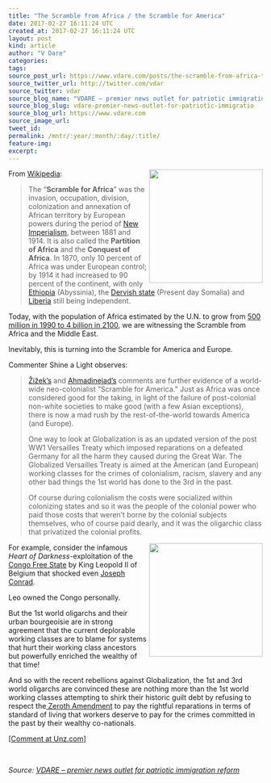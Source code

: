 ```yaml
---
title: "The Scramble from Africa / the Scramble for America"
date: 2017-02-27 16:11:24 UTC
created_at: 2017-02-27 16:11:24 UTC
layout: post
kind: article
author: "V Dare"
categories: 
tags: 
source_post_url: https://www.vdare.com/posts/the-scramble-from-africa-the-scramble-for-america
source_twitter_url: http://twitter.com/vdar
source_twitter: vdar
source_blog_name: "VDARE – premier news outlet for patriotic immigration reform"
source_blog_slug: vdare-premier-news-outlet-for-patriotic-immigratio
source_blog_url: https://www.vdare.com
source_image_url: 
tweet_id:
permalink: /mntr/:year/:month/:day/:title/
feature-img: 
excerpt:
---
```

<div class="pf-content"><p><a href="http://www.vdare.com/posts/african-population-explosion-the-graph-that-explains-the-2015-migrant-crisis"><strong><img title="" src="http://www.unzcloud.com/wp-content/uploads/2015/09/Population-1950-2015-b.png" width="225" align="right"></strong></a>From <a href="https://en.wikipedia.org/wiki/Scramble_for_Africa">Wikipedia</a>:</p>
<blockquote><p>The “<b>Scramble for Africa</b>” was the invasion, occupation, division, colonization and annexation of African territory by European powers during the period of <a title="New Imperialism" href="https://en.wikipedia.org/wiki/New_Imperialism">New Imperialism</a>, between 1881 and 1914. It is also called the <b>Partition of Africa</b> and the <b>Conquest of Africa</b>. In 1870, only 10 percent of Africa was under European control; by 1914 it had increased to 90 percent of the continent, with only <a title="Ethiopia" href="https://en.wikipedia.org/wiki/Ethiopia">Ethiopia</a> (Abyssinia), the <a title="Dervish state" href="https://en.wikipedia.org/wiki/Dervish_state">Dervish state</a> (Present day Somalia) and <a title="Liberia" href="https://en.wikipedia.org/wiki/Liberia">Liberia</a> still being independent.</p></blockquote>
<p>Today, with the population of Africa estimated by the U.N. to grow from <a href="http://www.unz.com/isteve/the-graph-that-explains-the-2015-migrant-crisis/">500 million in 1990 to 4 billion in 2100</a>, we are witnessing the Scramble from Africa and the Middle East.</p>
<p>Inevitably, this is turning into the Scramble for America and Europe.</p>
<p>Commenter Shine a Light observes:</p>
<blockquote><p><a href="http://www.vdare.com/posts/slavoj-zizek-everybody-in-the-world-except-us-citizens-should-be-allowed-to-vote-and-elect-the-american-government">Žižek’s</a> and <a href="http://www.vdare.com/posts/ahmadinejad-schools-trump-on-who-we-are-u-s-belongs-to-all-nations-no-one-may-consider-themselves-the-owner-and-view-others-as-guests-or-immigrants">Ahmadinejad’s</a> comments are further evidence of a world-wide neo-colonialist “Scramble for America.” Just as Africa was once considered good for the taking, in light of the failure of post-colonial non-white societies to make good (with a few Asian exceptions), there is now a mad rush by the rest-of-the-world towards America (and Europe).</p><div id="57966237cc52c74a5e1363c4" class="vdb_player vdb_57966237cc52c74a5e1363c456bcd17ce4b018167fea5539">    </div>
<p>One way to look at Globalization is as an updated version of the post WW1 Versailles Treaty which imposed reparations on a defeated Germany for all the harm they caused during the Great War. The Globalized Versailles Treaty is aimed at the American (and European) working classes for the crimes of colonialism, racism, slavery and any other bad things the 1st world has done to the 3rd in the past.</p>
<p>Of course during colonialism the costs were socialized within colonizing states and so it was the people of the colonial power who paid those costs that weren’t borne by the colonial subjects themselves, who of course paid dearly, and it was the oligarchic class that privatized the colonial profits.</p></blockquote>
<p><img class="aligncenter size-full wp-image-108066" src="https://s3-us-west-2.amazonaws.com/vdare-live/wp-content/uploads/2017/02/27105609/Leopold2.jpg" alt="" width="225" align="right">For example, consider the infamous <em>Heart of Darkness</em>-exploitation of the <a href="https://en.wikipedia.org/wiki/Congo_Free_State">Congo Free State</a> by King Leopold II of Belgium that shocked even <a href="https://en.wikipedia.org/wiki/Heart_of_Darkness">Joseph Conrad</a>.</p>
<p>Leo owned the Congo personally.</p>
<p>But the 1st world oligarchs and their urban bourgeoisie are in strong agreement that the current deplorable working classes are to blame for systems that hurt their working class ancestors but powerfully enriched the wealthy of that time!</p>
<p>And so with the recent rebellions against Globalization, the 1st and 3rd world oligarchs are convinced these are nothing more than the 1st world working classes attempting to shirk their historic guilt debt by refusing to respect the<a href="https://www.google.com/search?hl=en&amp;q=%20Zeroth%20Amendment%20t+site:vdare.com"> Zeroth Amendment</a> to pay the rightful reparations in terms of standard of living that workers deserve to pay for the crimes committed in the past by their wealthy co-nationals.</p>
<p>[<a href="http://www.unz.com/isteve/the-scramble-for-america/">Comment at Unz.com</a>]</p>
<p> </p>
</div><div class="">
    <i>Source: <a href="https://www.vdare.com">VDARE – premier news outlet for patriotic immigration reform</a></i>
</div>
